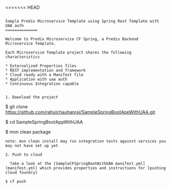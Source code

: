 <<<<<<< HEAD

```

Sample Predix Microservice Template using Spring Rest Template with UAA auth
==============

Welcome to Predix Microservice CF Spring, a Predix Backend Microservice Template.  

Each Microservice Template project shares the following characteristics

* Externalized Properties files
* REST implementation and framework
* Cloud ready with a Manifest file
* Application with uaa auth
* Continuous Integration capable


1. Download the project   
  ```
  $ git clone https://github.com/rahulchauhanraj/SampleSpringBootAppWithUAA.git
  
  $ cd SampleSpringBootAppWithUAA
  
  $ mvn clean package  
  
    note: mvn clean install may run integration tests against services you may not have set up yet
  ```
2. Push to cloud  
    
    Take a look at the [SampleCFSpringBootWithUAA manifest.yml](manifest.yml) which provides properties and instructions for [pushing cloud foundry]
  ```
    $ cf push 
 
